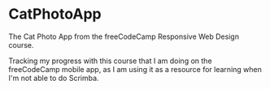 # CatPhotoApp
The Cat Photo App from the freeCodeCamp Responsive Web Design course.

Tracking my progress with this course that I am doing on the freeCodeCamp mobile app, as I am using it as a resource for learning when I'm not able to do Scrimba.
